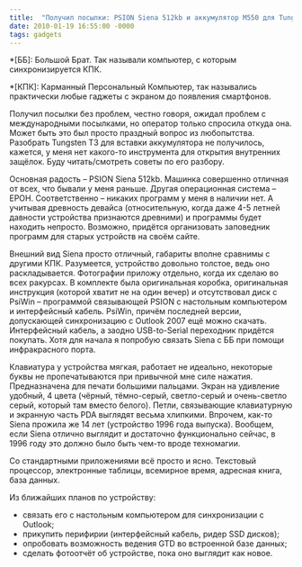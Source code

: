 ```yaml
---
title:  "Получил посылки: PSION Siena 512kb и аккумулятор M550 для Tungsten"
date: 2010-01-19 16:55:00 -0000
tags: gadgets
---
```


*[ББ]: Большой Брат. Так называли компьютер, с которым синхронизируется КПК.

*[КПК]: Карманный Персональный Компьютер, так назывались практически любые гаджеты с экраном до появления смартфонов.

Получил посылки без проблем, честно говоря, ожидал проблем с международными посылками, но оператор только спросила откуда она. Может быть это был просто праздный вопрос из любопытства. Разобрать Tungsten T3 для вставки аккумулятора не получилось, кажется, у меня нет какого-то инструмента для открытия внутренних защёлок. Буду читать/смотреть советы по его разбору.

Основная радость – PSION Siena 512kb. Машинка совершенно отличная от всех, что бывали у меня раньше. Другая операционная система – EPOH. Соответственно – никаких программ у меня в наличии нет. А учитывая древность девайса (относительную, когда даже 4-5 летней давности устройства признаются древними) и программы будет находить непросто. Возможно, придётся организовать заповедник программ для старых устройств на своём сайте.

Внешний вид Siena просто отличный, габариты вполне сравнимы с другими КПК. Разумеется, устройство довольно толстое, ведь оно раскладывается. Фотографии приложу отдельно, когда их сделаю во всех ракурсах. В комплекте была оригинальная коробка, оригинальная инструкция (которой хватит не на один вечер) и отсутствовал диск с PsiWin – программой связывающей PSION с настольным компьютером и интерфейсный кабель. PsiWin, причём последней версии, допускающей синхронизацию с Outlook 2007 ещё можно скачать. Интерфейсный кабель, а заодно USB-to-Serial переходник придётся покупать. Хотя для начала я попробую связать Siena с ББ при помощи инфракрасного порта.

Клавиатура у устройства мягкая, работает не идеально, некоторые буквы не пропечатываются при привычной мне силе нажатия. Предназначена для печати большими пальцами. Экран на удивление удобный, 4 цвета (чёрный, тёмно-серый, светло-серый и очень-светло серый, который там вместо белого). Петли, связывающие клавиатурную и экранную часть PDA выглядят весьма хлипкими. Впрочем, как-то Siena прожила же 14 лет (устройство 1996 года выпуска). Вообщем, если Siena отлично выглядит и достаточно функционально сейчас, в 1996 году это должно было быть чем-то вроде техномагии.

Со стандартными приложениями всё просто и ясно. Текстовый процессор, электронные таблицы, всемирное время, адресная книга, база данных.

Из ближайших планов по устройству:

- связать его с настольным компьютером для синхронизации с Outlook;
- прикупить перифирии (интерфейсный кабель, ридер SSD дисков);
- опробовать возможность ведения GTD во встроенной базе данных;
- сделать фотоотчёт об устройстве, пока оно выглядит как новое.